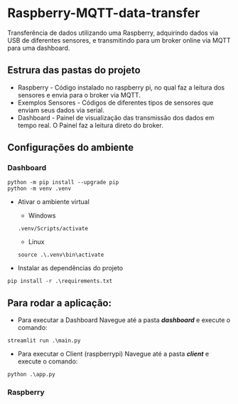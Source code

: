 # Raspberry-MQTT-data-transfer
Transferência de dados utilizando uma Raspberry, adquirindo dados via USB de diferentes sensores, e transmitindo para um broker online via MQTT para uma dashboard.   


## Estrura das pastas do projeto
* Raspberry - Código instalado no raspberry pi, no qual faz a leitura dos sensores e envia para o broker via MQTT.
* Exemplos Sensores - Códigos de diferentes tipos de sensores que enviam seus dados via serial.
* Dashboard - Painel de visualização das transmissão dos dados em tempo real. O Painel faz a leitura direto do broker. 

## Configurações do ambiente
### Dashboard

```shell
python -m pip install --upgrade pip
python -m venv .venv
```

* Ativar o ambiente virtual  
    - Windows
    ```shell
    .venv/Scripts/activate
    ```

    - Linux
    ```shell
    source .\.venv\bin\activate
    ```

* Instalar as dependências do projeto
```shell
pip install -r .\requirements.txt
```

## Para rodar a aplicação:
* Para executar a Dashboard
Navegue até a pasta ***dashboard*** e execute o comando:  

```shell
streamlit run .\main.py
```  
* Para executar o Client (raspberrypi) 
Navegue até a pasta ***client*** e execute o comando:    

```shell
python .\app.py
```

### Raspberry